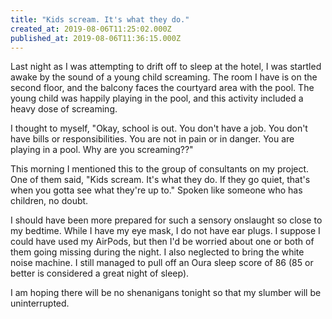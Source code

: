 ```yaml
---
title: "Kids scream. It's what they do."
created_at: 2019-08-06T11:25:02.000Z
published_at: 2019-08-06T11:36:15.000Z
---
```

Last night as I was attempting to drift off to sleep at the hotel, I was startled awake by the sound of a young child screaming. The room I have is on the second floor, and the balcony faces the courtyard area with the pool. The young child was happily playing in the pool, and this activity included a heavy dose of screaming.

I thought to myself, "Okay, school is out. You don't have a job. You don't have bills or responsibilities. You are not in pain or in danger. You are playing in a pool. Why are you screaming??"

This morning I mentioned this to the group of consultants on my project. One of them said, "Kids scream. It's what they do. If they go quiet, that's when you gotta see what they're up to." Spoken like someone who has children, no doubt. 

I should have been more prepared for such a sensory onslaught so close to my bedtime. While I have my eye mask, I do not have ear plugs. I suppose I could have used my AirPods, but then I'd be worried about one or both of them going missing during the night. I also neglected to bring the white noise machine. I still managed to pull off an Oura sleep score of 86 (85 or better is considered a great night of sleep). 

I am hoping there will be no shenanigans tonight so that my slumber will be uninterrupted.

